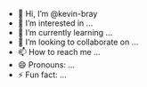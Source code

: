 - 👋 Hi, I’m @kevin-bray
- 👀 I’m interested in ...
- 🌱 I’m currently learning ...
- 💞️ I’m looking to collaborate on ...
- 📫 How to reach me ...
- 😄 Pronouns: ...
- ⚡ Fun fact: ...

<!---
kevin-bray/kevin-bray is a ✨ special ✨ repository because its `README.md` (this file) appears on your GitHub profile.
You can click the Preview link to take a look at your changes.
--->
